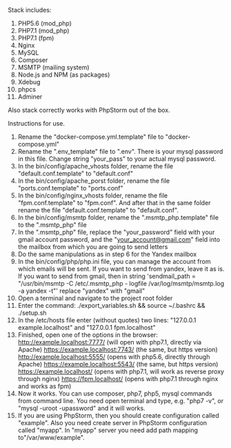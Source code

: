 Stack includes: 
1. PHP5.6 (mod_php)
2. PHP7.1 (mod_php)
3. PHP7.1 (fpm)
4. Nginx
5. MySQL
6. Composer
7. MSMTP (mailing system)
8. Node.js and NPM (as packages)
9. Xdebug
10. phpcs
11. Adminer

Also stack correctly works with PhpStorm out of the box.

Instructions for use.
1. Rename the "docker-compose.yml.template" file to "docker-compose.yml"
2. Rename the ".env_template" file to ".env". There is your mysql password in this file. Change string "your_pass" to your actual mysql password.
3. In the bin/config/apache_vhosts folder, rename the file "default.conf.template" to "default.conf"
4. In the bin/сonfig/apache_porst folder, rename the file "ports.conf.template" to "ports.conf"
5. In the bin/config/nginx_vhosts folder, rename the file "fpm.conf.template" to "fpm.conf". And after that in the same folder rename the file "default.conf.template" to "default.conf".
6. In the bin/config/msmtp folder, rename the ".msmtp_php.template" file to the ".msmtp_php" file
7. In the ".msmtp_php" file, replace the "your_password" field with your gmail account password, and the "your_account@gmail.com" field into the mailbox from which you are going to send letters
8. Do the same manipulations as in step 6 for the Yandex mailbox
9. In the bin/config/php/php.ini file, you can manage the account from which emails will be sent. If you want to send from yandex, leave it as is. If you want to send from gmail, then in string 'sendmail_path = "/usr/bin/msmtp -C /etc/.msmtp_php - logfile /var/log/msmtp/msmtp.log -a yandex -t"' replace "yandex" with "gmail"
10. Open a terminal and navigate to the project root folder
11. Enter the command: ./export_variables.sh && source ~/.bashrc && ./setup.sh
12. In the /etc/hosts file enter (without quotes) two lines:
    "127.0.0.1 example.localhost" and 
    "127.0.0.1 fpm.localhost" 
13. Finished, open one of the options in the browser:
	http://example.localhost:7777/ (will open with php7.1, directly via Apache)
	https://example.localhost:7743/ (the same, but https version)
	http://example.localhost:5555/ (opens with php5.6, directly through Apache)
	https://example.localhost:5543/ (the same, but https version)
	https://example.localhost/ (opens with php7.1, will work as reverse proxy through nginx)
	https://fpm.localhost/ (opens with php7.1 through nginx and works as fpm)
14. Now it works. You can use composer, php7, php5, mysql commands from command line. You need open terminal and type, e.g. "php7 -v", or "mysql -uroot -upassword" and it will works.
15. If you are using PhpStorm, then you should create configuration called "example". Also you need create server in PhpStorm configuration called "myapp". In "myapp" server you need add path mapping to"/var/www/example".